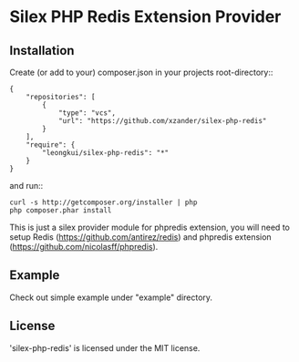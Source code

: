 Silex PHP Redis Extension Provider
================

Installation
------------

Create (or add to your) composer.json in your projects root-directory::

    {
        "repositories": [
            {
                "type": "vcs",
                "url": "https://github.com/xzander/silex-php-redis"
            }
        ],
        "require": {
            "leongkui/silex-php-redis": "*"
        }
    }

and run::

    curl -s http://getcomposer.org/installer | php
    php composer.phar install

This is just a silex provider module for phpredis extension, you will need to setup Redis (https://github.com/antirez/redis) and phpredis extension (https://github.com/nicolasff/phpredis).


Example
----------------

Check out simple example under "example" directory.

License
-------

'silex-php-redis' is licensed under the MIT license.
